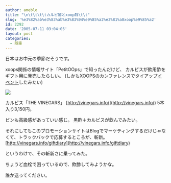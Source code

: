 ```yaml
---
author: ameblo
title: "\n\t\t\t\tカルピ酢とxoop酢\t\t"
slug: '%e3%82%ab%e3%83%ab%e3%83%94%e9%85%a2%e3%81%a8xoop%e9%85%a2'
id: 2292
date: '2005-07-11 03:04:05'
layout: post
categories:
  - 随筆
---
```


日本はお中元の季節だそうです。

xoops関係の情報サイト「PetitOOps」で知ったんだけど、 カルピスが飲用酢をギフト用に発売したらしい。 (しかもXOOPSのカンファレンスでタイアップ[イベント](http://petitoops.net/modules/wordpress/index.php?p=46)したみたい)

![](http://vinegars.info/images/vinegar_02_02_03.jpg)

カルピス「THE VINEGARS」 [http://vinegars.info/](http://vinegars.info/) 5本入り3,150円。

ビンも高級感があっていい感じ。 黒酢＋カルピスが飲んでみたい。

それにしてもこのプロモーションサイトはBlogでマーケティングするだけじゃなくて、トラックバックで応募するところが、斬新。 [http://vinegars.info/giftdiary](http://vinegars.info/giftdiary)

というわけで、その斬新さに乗ってみた。

ちょうど血栓で困っているので、飲酢してみようかな。

誰か送ってください。